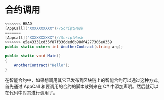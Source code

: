 # 合约调用

```c#
<<<<<<< HEAD
[AppCall]("XXXXXXXXXX")//ScriptHash
=======
[Appcall]("XXXXXXXXXX")//ScriptHash
>>>>>>> e5e43331cd35f87f336ded6b98df4277306e0359
public static extern int AnotherContract(string arg);

public static void Main()
{
    AnotherContract("Hello");    
}
```

在智能合约中，如果想调用其它已发布到区块链上的智能合约可以通过这种方式。首先通过 AppCall 和要调用的合约的脚本散列来在 C# 中添加声明。然后就可以在代码中对其进行调用了。